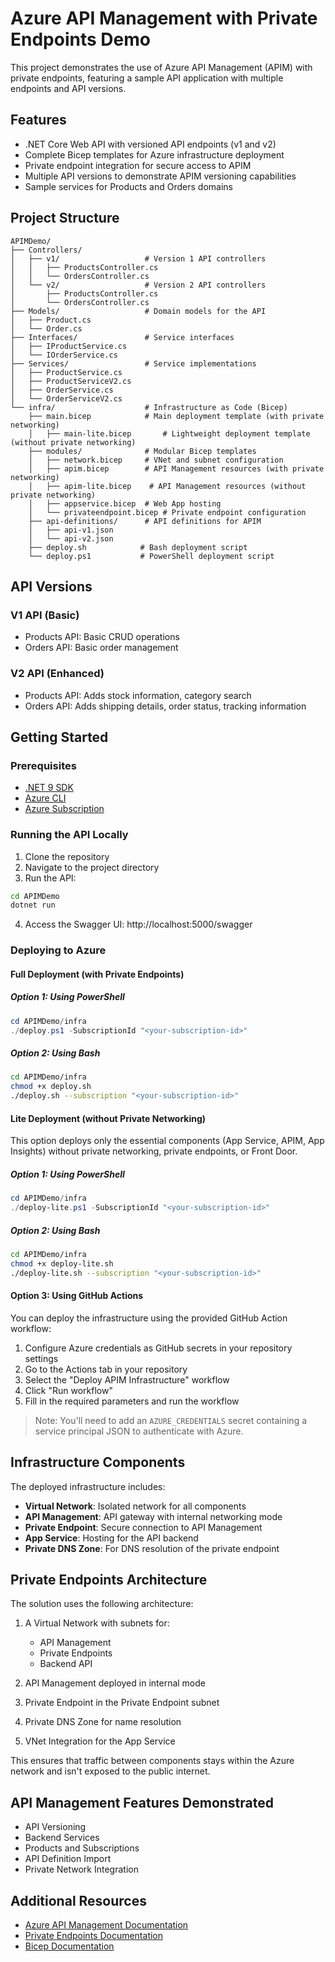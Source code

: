 # Azure API Management with Private Endpoints Demo

This project demonstrates the use of Azure API Management (APIM) with private endpoints, featuring a sample API application with multiple endpoints and API versions.

## Features

- .NET Core Web API with versioned API endpoints (v1 and v2)
- Complete Bicep templates for Azure infrastructure deployment
- Private endpoint integration for secure access to APIM
- Multiple API versions to demonstrate APIM versioning capabilities
- Sample services for Products and Orders domains

## Project Structure

```
APIMDemo/
├── Controllers/
│   ├── v1/                   # Version 1 API controllers
│   │   ├── ProductsController.cs
│   │   └── OrdersController.cs
│   └── v2/                   # Version 2 API controllers
│       ├── ProductsController.cs
│       └── OrdersController.cs
├── Models/                   # Domain models for the API
│   ├── Product.cs
│   └── Order.cs
├── Interfaces/               # Service interfaces
│   ├── IProductService.cs
│   └── IOrderService.cs
├── Services/                 # Service implementations
│   ├── ProductService.cs
│   ├── ProductServiceV2.cs
│   ├── OrderService.cs
│   └── OrderServiceV2.cs
└── infra/                    # Infrastructure as Code (Bicep)
    ├── main.bicep            # Main deployment template (with private networking)
    │   ├── main-lite.bicep       # Lightweight deployment template (without private networking)
    ├── modules/              # Modular Bicep templates
    │   ├── network.bicep     # VNet and subnet configuration
    │   ├── apim.bicep        # API Management resources (with private networking)
    │   ├── apim-lite.bicep    # API Management resources (without private networking)
    │   ├── appservice.bicep  # Web App hosting
    │   └── privateendpoint.bicep # Private endpoint configuration
    ├── api-definitions/      # API definitions for APIM
    │   ├── api-v1.json
    │   └── api-v2.json
    ├── deploy.sh            # Bash deployment script
    └── deploy.ps1           # PowerShell deployment script
```

## API Versions

### V1 API (Basic)

- Products API: Basic CRUD operations
- Orders API: Basic order management

### V2 API (Enhanced)

- Products API: Adds stock information, category search
- Orders API: Adds shipping details, order status, tracking information

## Getting Started

### Prerequisites

- [.NET 9 SDK](https://dotnet.microsoft.com/download)
- [Azure CLI](https://docs.microsoft.com/cli/azure/install-azure-cli)
- [Azure Subscription](https://azure.microsoft.com/free/)

### Running the API Locally

1. Clone the repository
2. Navigate to the project directory
3. Run the API:

```bash
cd APIMDemo
dotnet run
```

4. Access the Swagger UI: http://localhost:5000/swagger

### Deploying to Azure

#### Full Deployment (with Private Endpoints)

##### Option 1: Using PowerShell

```powershell
cd APIMDemo/infra
./deploy.ps1 -SubscriptionId "<your-subscription-id>"
```

##### Option 2: Using Bash

```bash
cd APIMDemo/infra
chmod +x deploy.sh
./deploy.sh --subscription "<your-subscription-id>"
```

#### Lite Deployment (without Private Networking)

This option deploys only the essential components (App Service, APIM, App Insights) without private networking, private endpoints, or Front Door.

##### Option 1: Using PowerShell

```powershell
cd APIMDemo/infra
./deploy-lite.ps1 -SubscriptionId "<your-subscription-id>"
```

##### Option 2: Using Bash

```bash
cd APIMDemo/infra
chmod +x deploy-lite.sh
./deploy-lite.sh --subscription "<your-subscription-id>"
```

#### Option 3: Using GitHub Actions

You can deploy the infrastructure using the provided GitHub Action workflow:

1. Configure Azure credentials as GitHub secrets in your repository settings
2. Go to the Actions tab in your repository
3. Select the "Deploy APIM Infrastructure" workflow
4. Click "Run workflow" 
5. Fill in the required parameters and run the workflow

> Note: You'll need to add an `AZURE_CREDENTIALS` secret containing a service principal JSON to authenticate with Azure.

## Infrastructure Components

The deployed infrastructure includes:

- **Virtual Network**: Isolated network for all components
- **API Management**: API gateway with internal networking mode
- **Private Endpoint**: Secure connection to API Management
- **App Service**: Hosting for the API backend
- **Private DNS Zone**: For DNS resolution of the private endpoint

## Private Endpoints Architecture

The solution uses the following architecture:

1. A Virtual Network with subnets for:
   - API Management
   - Private Endpoints
   - Backend API

2. API Management deployed in internal mode
3. Private Endpoint in the Private Endpoint subnet
4. Private DNS Zone for name resolution
5. VNet Integration for the App Service

This ensures that traffic between components stays within the Azure network and isn't exposed to the public internet.

## API Management Features Demonstrated

- API Versioning
- Backend Services
- Products and Subscriptions
- API Definition Import
- Private Network Integration

## Additional Resources

- [Azure API Management Documentation](https://docs.microsoft.com/azure/api-management/)
- [Private Endpoints Documentation](https://docs.microsoft.com/azure/private-link/private-endpoint-overview)
- [Bicep Documentation](https://docs.microsoft.com/azure/azure-resource-manager/bicep/)
